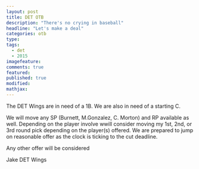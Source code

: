 ```yaml
---
layout: post
title: DET OTB
description: "There's no crying in baseball"
headline: "Let's make a deal"
categories: otb
type:
tags: 
  - det
  - 2015
imagefeature:
comments: true
featured:
published: true
modified:
mathjax:
---
```


The DET Wings are in need of a 1B.  We are also in need of a starting C.

We will move any SP (Burnett, M.Gonzalez, C. Morton) and RP available as well.  Depending on the player involve wwill consider moving my 1st, 2nd, or 3rd round pick depending on the player(s) offered.
We are prepared to jump on reasonable offer as the clock is ticking to the cut deadline.

Any other offer will be considered

Jake
DET Wings
